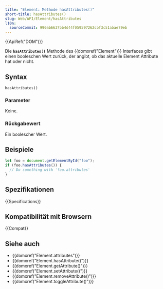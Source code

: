 ```yaml
---
title: "Element: Methode hasAttributes()"
short-title: hasAttributes()
slug: Web/API/Element/hasAttributes
l10n:
  sourceCommit: 990ab6637bb4d44f059597262cbf3c51abae79eb
---
```


{{ApiRef("DOM")}}

Die **`hasAttributes()`** Methode des {{domxref("Element")}} Interfaces gibt einen booleschen Wert zurück, der angibt, ob das aktuelle Element Attribute hat oder nicht.

## Syntax

```js-nolint
hasAttributes()
```

### Parameter

Keine.

### Rückgabewert

Ein boolescher Wert.

## Beispiele

```js
let foo = document.getElementById("foo");
if (foo.hasAttributes()) {
  // Do something with 'foo.attributes'
}
```

## Spezifikationen

{{Specifications}}

## Kompatibilität mit Browsern

{{Compat}}

## Siehe auch

- {{domxref("Element.attributes")}}
- {{domxref("Element.hasAttribute()")}}
- {{domxref("Element.getAttribute()")}}
- {{domxref("Element.setAttribute()")}}
- {{domxref("Element.removeAttribute()")}}
- {{domxref("Element.toggleAttribute()")}}
